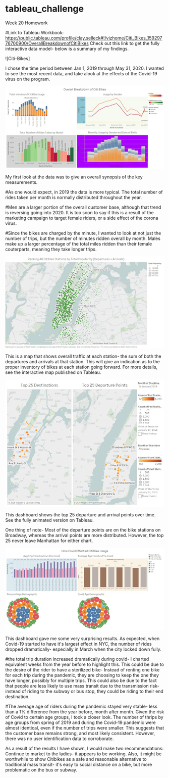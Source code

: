 # tableau_challenge
Week 20 Homework

#Link to Tableau Workbook:
https://public.tableau.com/profile/clay.selleck#!/vizhome/Citi_Bikes_15929776700900/OverallBreakdownofCitiBikes
Check out this link to get the fully interactive data model- below is a summary of my findings.


![Citi-Bikes]

I chose the time period between Jan 1, 2019 through May 31, 2020. I wanted to see the most recent data, and take alook at the effects of the Covid-19 virus on the program.

![Breakdown](images/Overall_breakdown.jpg)

My first look at the data was to give an overall synopsis of the key measurements. 

#As one would expect, in 2019 the data is more typical. The total number of rides taken per month is normally distributed throughout the year. 

#Men are a larger portion of the overall customer base, although that trend is reversing going into 2020. It is too soon to say if this is a result of the marketing campaign to  target female riders, or a side effect of the corona virus.

#Since the bikes are charged by the minute, I wanted to look at not just the number of trips, but the number of minutes ridden overall by month. Males make up a larger percentage of the total miles ridden than their female couterparts, meaning they take longer trips.


![Ranking](images/Ranking_all_station.jpg)

This is a map that shows overall traffic at each station- the sum of both the departures and arrivals at that station. This will give an indication as to the proper inventory of bikes at each station going forward. For more details, see the interactive map published on Tableau.


![Top25](images/top_25_over_time.jpg)

This dashboard shows the top 25 departure and arrival points over time. See the fully animated version on Tableau. 

One thing of note- Most of the departure points are on the bike stations on Broadway, whereas the arrival points are more distributed. However, the top 25 never leave Manhattan for either chart.

![covid](images/covid_effects.jpg)

This dashboard gave me some very surprising results. As expected, when Covid-19 started to have it's largest effect in NYC, the number of rides dropped dramatically- especially in March when the city locked down fully. 

#the total trip duration increased dramatically during covid- I charted equivalent weeks from the year before to highlight this. This could be due to the desire of the rider to have a sterilized bike- Instead of renting one bike for each trip during the pandemic, they are choosing to keep the one they have longer, possibly for multiple trips. This could also be due to the fact that people are less likely to use mass transit due to the transmission risk- instead of riding to the subway or bus stop, they could be riding to their end destination.

#The average age of riders during the pandemic stayed very stable- less than a 1% difference from the year before, month after month. Given the risk of Covid to certain age groups, I took a closer look. The number of thrips by age groups from spring of 2019 and during the Covid-19 pandemic were almost identical, even if the number of trips were smaller. This suggests that the customer base remains strong, and most likely consistent. However, there was no user identification data to corroborate.


As a result of the results I have shown, I would make two recommendations: Continue to market to the ladies- it appears to be working. Also, it might be worthwhile to show Citibikes as a safe and reasonable alternative to traditional mass transit- it's easy to social distance on a bike, but more problematic on the bus or subway.
